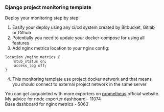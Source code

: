 ### Django project monitoring template  
Deploy your monitoring step by step:
1) Easify your deploy using any ci/cd system created by Bitbucket, Gitlab or Github
2) Potentially you need to update your docker-compose for using all features
3) Add nginx metrics location to your nginx config:  
```
location /nginx_metrics {   
    stub_status on;  
    access_log off;  
}
```
4) This monitoring template use project docker network and that means you should connect to external project network in the same server 

You can get acquainted with more exporters on  [prometheus](https://prometheus.io/docs/instrumenting/exporters/) official website.  
My advice for node exporter dashboard - 11074  
Base dashboard for nginx metrics - 5063

